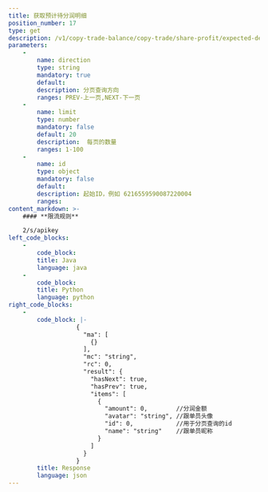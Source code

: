 ```yaml
---
title: 获取预计待分润明细
position_number: 17
type: get
description: /v1/copy-trade-balance/copy-trade/share-profit/expected-detail
parameters:
    -
        name: direction
        type: string
        mandatory: true
        default:
        description: 分页查询方向
        ranges: PREV-上一页,NEXT-下一页
    -
        name: limit
        type: number
        mandatory: false
        default: 20
        description:  每页的数量
        ranges: 1-100
    -
        name: id
        type: object
        mandatory: false
        default: 
        description: 起始ID，例如 6216559590087220004
        ranges:
content_markdown: >-
    #### **限流规则**

    2/s/apikey
left_code_blocks:
    -
        code_block:
        title: Java
        language: java
    -
        code_block:
        title: Python
        language: python
right_code_blocks:
    -
        code_block: |-
                   {
                     "ma": [
                       {}
                     ],
                     "mc": "string",
                     "rc": 0,
                     "result": {
                       "hasNext": true,
                       "hasPrev": true,
                       "items": [
                         {
                           "amount": 0,        //分润金额
                           "avatar": "string", //跟单员头像
                           "id": 0,            //用于分页查询的id
                           "name": "string"    //跟单员昵称
                         }
                       ]
                     }
                   }
        title: Response
        language: json
---
```

